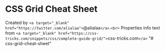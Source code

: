 # CSS Grid Cheat Sheet

Created by `<a target="_blank" href="https://twitter.com/alialaa">`@alialaa`</a>`.`<br>`
Properties info text from `<a target="_blank" href="https://css-tricks.com/snippets/css/complete-guide-grid/">`css-tricks.com`</a>`
"# css-grid-cheat-sheet"
